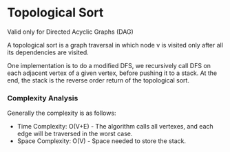 # Topological Sort
Valid only for Directed Acyclic Graphs (DAG)

A topological sort is a graph traversal in which node v is visited only after all its dependencies are visited.

One implementation is to do a modified DFS, we recursively call DFS on each adjacent vertex of a given vertex, before pushing it to a stack. At the end, the stack is the reverse order return of the topological sort. 

### Complexity Analysis
Generally the complexity is as follows: 

- Time Complexity: O(V+E) - The algorithm calls all vertexes, and each edge will be traversed in the worst case. 
- Space Complexity: O(V) - Space needed to store the stack.